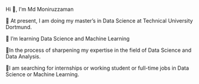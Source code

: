 Hi 👋, I'm Md Moniruzzaman

🔭 At present, I am doing my master’s in Data Science at Technical University Dortmund.

🌱 I’m learning Data Science and Machine Learning

🔭In the process of sharpening my expertise in the field of Data Science and Data Analysis. 

🔭I am searching for internships or working student or full-time jobs in Data Science or Machine Learning.



